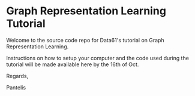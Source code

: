 # Graph Representation Learning Tutorial

Welcome to the source code repo for Data61's tutorial on Graph Representation Learning. 

Instructions on how to setup your computer and the code used during the tutorial will be made available here by the 16th of Oct.

Regards,

Pantelis
